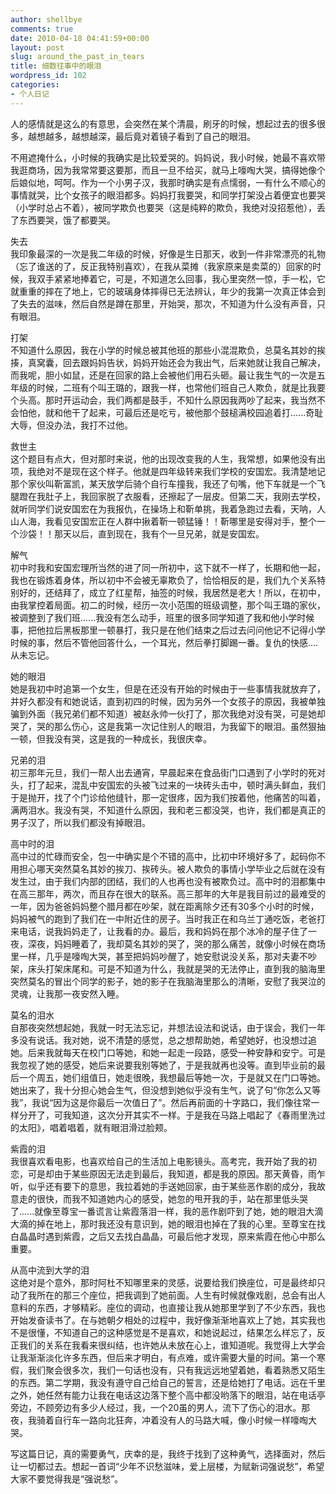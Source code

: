 ```yaml
---
author: shellbye
comments: true
date: 2010-04-18 04:41:59+00:00
layout: post
slug: around_the_past_in_tears
title: 细数往事中的眼泪
wordpress_id: 102
categories:
- 个人日记
---
```


人的感情就是这么的有意思，会突然在某个清晨，刷牙的时候，想起过去的很多很多，越想越多，越想越深，最后竟对着镜子看到了自己的眼泪。  
  
不用遮掩什么，小时候的我确实是比较爱哭的。妈妈说，我小时候，她最不喜欢带我逛商场，因为我常常要这要那，而且一旦不给买，就马上嚎啕大哭，搞得她像个后娘似地，呵呵。作为一个小男子汉，我那时确实是有点懦弱，一有什么不顺心的事情就哭，比个女孩子的眼泪都多。妈妈打我要哭，和同学打架没占着便宜也要哭（小学时总占不着），被同学欺负也要哭（这是纯粹的欺负，我绝对没招惹他），丢了东西要哭，饿了都要哭。  
  
失去  
我印象最深的一次是我二年级的时候，好像是生日那天，收到一件非常漂亮的礼物（忘了谁送的了，反正我特别喜欢），在我从菜摊（我家原来是卖菜的）回家的时候，我双手紧紧地捧着它，可是，不知道怎么回事，我心里突然一惊，手一松，它就重重的摔在了地上，它的玻璃身体摔得已无法辨认，年少的我第一次真正体会到了失去的滋味，然后自然是蹲在那里，开始哭，那次，不知道为什么没有声音，只有眼泪。  
  
打架  
不知道什么原因，我在小学的时候总被其他班的那些小混混欺负，总莫名其妙的挨揍，真窝囊，回去跟妈妈告状，妈妈开始还会为我出气，后来她就让我自己解决，而我呢，胆小如鼠，还是在回家的路上会被他们用石头砸。最让我生气的一次是五年级的时候，二班有个叫王璐的，跟我一样，也常他们班自己人欺负，就是比我要个头高。那时开运动会，我们两都是鼓手，不知什么原因我两吵了起来，我当然不会怕他，就和他干了起来，可最后还是吃亏，被他那个鼓槌满校园追着打......奇耻大辱，但没办法，我打不过他。  
  
救世主  
这个题目有点大，但对那时来说，他的出现改变我的人生，我常想，如果他没有出项，我绝对不是现在这个样子。他就是四年级转来我们学校的安国宏。我清楚地记那个家伙叫靳富凯，某天放学后骑个自行车撞我，我还了句嘴，他下车就是一个飞腿蹬在我肚子上，我回家脱了衣服看，还擦起了一层皮。但第二天，我刚去学校，就听同学们说安国宏在为我报仇，在操场上和靳单挑，我着急跑过去看，天呐，人山人海，我看见安国宏正在人群中揪着靳一顿猛锤！！靳哪里是安得对手，整个一个沙袋！！那天以后，直到现在，我有个一旦兄弟，就是安国宏。  
  
解气  
初中时我和安国宏理所当然的进了同一所初中，这下就不一样了，长期和他一起，我也在锻炼着身体，所以初中不会被无辜欺负了，恰恰相反的是，我们九个关系特别好的，还结拜了，成立了红星帮，抽签的时候，我居然是老大！所以，在初中，由我掌控着局面。初二的时候，经历一次小范围的班级调整，那个叫王璐的家伙，被调整到了我们班......我没有怎么动手，班里的很多同学知道了我和他小学时候事，把他拉后黑板那里一顿暴打，我只是在他们结束之后过去问问他记不记得小学时候的事，然后不管他回答什么，一个耳光，然后拳打脚踢一番。复仇的快感....从未忘记。  
  
她的眼泪  
她是我初中时追第一个女生，但是在还没有开始的时候由于一些事情我就放弃了，并好久都没有和她说话，直到初四的时候，因为另外一个女孩子的原因，我被单独骗到外面（我兄弟们都不知道）被赵永帅一伙打了，那次我绝对没有哭，可是她却哭了，哭的那么伤心，这是我第一次记住别人的眼泪，为我留下的眼泪。虽然狠抽一顿，但我没有哭，这是我的一种成长，我很庆幸。  
  
兄弟的泪  
初三那年元旦，我们一帮人出去通宵，早晨起来在食品街门口遇到了小学时的死对头，打了起来，混乱中安国宏的头被飞过来的一块砖头击中，顿时满头鲜血，我们于是抛开，找了个门诊给他缝针，那一定很疼，因为我们按着他，他痛苦的叫着，满两泪水。我没有哭，不知道什么原因，我和老三都没哭，也许，我们都是真正的男子汉了，所以我们都没有掉眼泪。  
  
高中时的泪  
高中过的忙碌而安全，包一中确实是个不错的高中，比初中环境好多了，起码你不用担心哪天突然莫名其妙的挨刀、挨砖头。被人欺负的事情小学毕业之后就在没有发生过，由于我们内部的团结，我们的人也再也没有被欺负过。高中时的泪都集中在高三那年，两次，而且存在很大的联系。高三那年的大年是我目前过的最难受的一年，因为爸爸妈妈整个腊月都在吵架，就在距离除夕还有30多个小时的时候，妈妈被气的跑到了我们在一中附近住的房子。当时我正在和乌兰丁通吃饭，老爸打来电话，说我妈妈走了，让我看的办。最后，我和妈妈在那个冰冷的屋子住了一夜，深夜，妈妈睡着了，我却莫名其妙的哭了，哭的那么痛苦，就像小时候在商场里一样，几乎是嚎啕大哭，甚至把妈妈吵醒了，她安慰说没关系，那对夫妻不吵架，床头打架床尾和。可是不知道为什么，我就是哭的无法停止，直到我的脑海里突然莫名的冒出个同学的影子，她的影子在我脑海里那么的清晰，安慰了我哭泣的灵魂，让我那一夜安然入睡。  
  
莫名的泪水  
自那夜突然想起她，我就一时无法忘记，并想法设法和说话，由于误会，我们一年多没有说话。我对她，说不清楚的感觉，总之想帮助她，希望她好，也没想过追她。后来我就每天在校门口等她，和她一起走一段路，感受一种安静和安宁。可是我忽视了她的感受，她后来说要我别等她了，于是我就再也没等。直到毕业前的最后一个周五，她们组值日，她走很晚，我想最后等她一次，于是就又在门口等她。她出来了，我十分担心她会生气，但没想到她似乎没有生气，说了句“你怎么又等我”，我说“因为这是你最后一次值日了”。然后再前面的十字路口，我们像往常一样分开了，可我知道，这次分开其实不一样。于是我在马路上唱起了《春雨里洗过的太阳》，唱着唱着，就有眼泪滑过脸颊。  
  
紫霞的泪  
我很喜欢看电影，也喜欢给自己的生活加上电影镜头。高考完，我开始了我的初恋，可是却由于某些原因无法走到最后，我知道，都是我的原因。那天黄昏，雨乍听，似乎还有要下的意思，我拉着她的手送她回家，由于某些恶作剧的成分，我故意走的很快，而我不知道她内心的感受，她忽的甩开我的手，站在那里低头哭了......就像至尊宝一番谎言让紫霞落泪一样，我的恶作剧吓到了她，她的眼泪大滴大滴的掉在地上，那时我还没有意识到，她的眼泪也掉在了我的心里。至尊宝在找白晶晶时遇到紫霞，之后又去找白晶晶，可最后他才发现，原来紫霞在他心中那么重要。  
  
从高中流到大学的泪  
这绝对是个意外，那时阿杜不知哪里来的灵感，说要给我们换座位，可是最终却只动了我所在的那三个座位，把我调到了她前面。人生有时候就像戏剧，总会有出人意料的东西，才够精彩。座位的调动，也直接让我从她那里学到了不少东西，我也开始发奋读书了。在与她朝夕相处的过程中，我好像渐渐地喜欢上了她，其实我也不是很懂，不知道自己的这种感觉是不是喜欢，和她说起过，结果怎么样忘了，反正我们的关系在我看来很纠结，也许她从未放在心上，谁知道呢。我觉得上大学会让我渐渐淡化许多东西，但后来才明白，有点难，或许需要大量的时间。第一个寒假，我们聚会很多次，我们一句话也没有，只有我远远地望着她，看着熟悉又陌生的东西。第二学期，我没有遵守自己给自己的誓言，还是给她打了电话。远在千里之外，她任然有能力让我在电话这边落下整个高中都没哟落下的眼泪，站在电话亭旁边，不顾旁边有多少人经过，我，一个20虽的男人，流下了伤心的泪水。那夜，我骑着自行车一路向北狂奔，冲着没有人的马路大喊，像小时候一样嚎啕大哭。  
  
写这篇日记，真的需要勇气，庆幸的是，我终于找到了这种勇气，选择面对，然后让一切都过去。想起一首词“少年不识愁滋味，爱上层楼，为赋新词强说愁”，希望大家不要觉得我是“强说愁”。  

